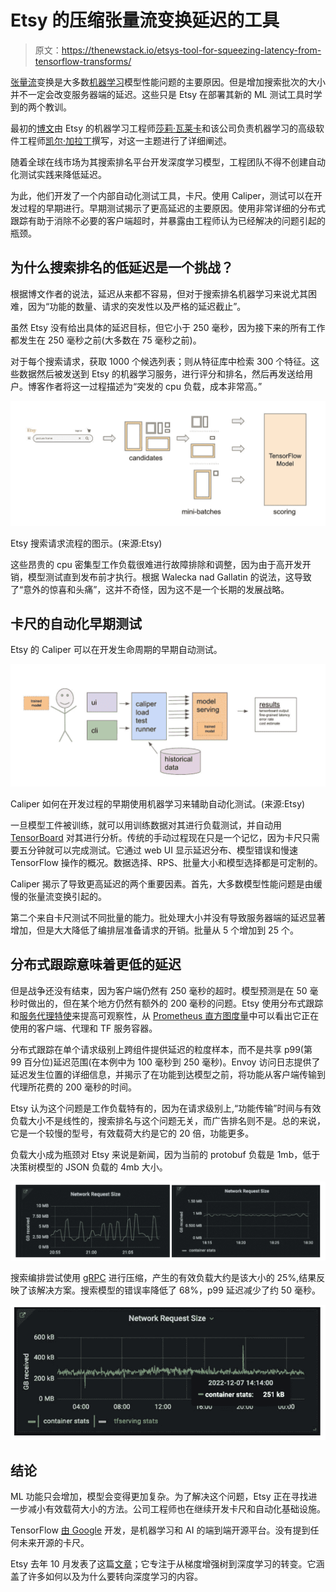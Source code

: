 # Etsy 的压缩张量流变换延迟的工具

> 原文：<https://thenewstack.io/etsys-tool-for-squeezing-latency-from-tensorflow-transforms/>

[张量流](https://www.tensorflow.org/)变换是大多数[机器学习](https://thenewstack.io/machine-learning/)模型性能问题的主要原因。但是增加搜索批次的大小并不一定会改变服务器端的延迟。这些只是 Etsy 在部署其新的 ML 测试工具时学到的两个教训。

最初的[博文](https://www.etsy.com/codeascraft/improving-support-for-deep-learning-in-etsy39s-ml-platform)由 Etsy 的机器学习工程师[莎莉·瓦莱卡](https://www.linkedin.com/in/sallie-walecka/)和该公司负责机器学习的高级软件工程师[凯尔·加拉丁](https://www.linkedin.com/in/kylegallatin/)撰写，对这一主题进行了详细阐述。

随着全球在线市场为其搜索排名平台开发深度学习模型，工程团队不得不创建自动化测试实践来降低延迟。

为此，他们开发了一个内部自动化测试工具，卡尺。使用 Caliper，测试可以在开发过程的早期进行。早期测试揭示了更高延迟的主要原因。使用非常详细的分布式跟踪有助于消除不必要的客户端超时，并暴露由工程师认为已经解决的问题引起的瓶颈。

## **为什么搜索排名的低延迟是一个挑战？**

根据博文作者的说法，延迟从来都不容易，但对于搜索排名机器学习来说尤其困难，因为“功能的数量、请求的突发性以及严格的延迟截止”。

虽然 Etsy 没有给出具体的延迟目标，但它小于 250 毫秒，因为接下来的所有工作都发生在 250 毫秒之前(大多数在 75 毫秒之前)。

对于每个搜索请求，获取 1000 个候选列表；则从特征库中检索 300 个特征。这些数据然后被发送到 Etsy 的机器学习服务，进行评分和排名，然后再发送给用户。博客作者将这一过程描述为“突发的 cpu 负载，成本非常高。”

![](img/fccd9ae21a2e4b8b42e763d441e70a71.png)

Etsy 搜索请求流程的图示。(来源:Etsy)

这些昂贵的 cpu 密集型工作负载很难进行故障排除和调整，因为由于高开发开销，模型测试直到发布前才执行。根据 Walecka nad Gallatin 的说法，这导致了“意外的惊喜和头痛”，这并不奇怪，因为这不是一个长期的发展战略。

## **卡尺的自动化早期测试**

Etsy 的 Caliper 可以在开发生命周期的早期自动测试。

![](img/afba94cf89ac5c9950802b4529a44244.png)

Caliper 如何在开发过程的早期使用机器学习来辅助自动化测试。(来源:Etsy)

一旦模型工件被训练，就可以用训练数据对其进行负载测试，并自动用 [TensorBoard](https://www.tensorflow.org/tensorboard/get_started) 对其进行分析。传统的手动过程现在只是一个记忆，因为卡尺只需要五分钟就可以完成测试。它通过 web UI 显示延迟分布、模型错误和慢速 TensorFlow 操作的概况。数据选择、RPS、批量大小和模型选择都是可定制的。

Caliper 揭示了导致更高延迟的两个重要因素。首先，大多数模型性能问题是由缓慢的张量流变换引起的。

第二个来自卡尺测试不同批量的能力。批处理大小并没有导致服务器端的延迟显著增加，但是大大降低了编排层准备请求的开销。批量从 5 个增加到 25 个。

## **分布式跟踪意味着更低的延迟**

但是战争还没有结束，因为客户端仍然有 250 毫秒的超时。模型预测是在 50 毫秒时做出的，但在某个地方仍然有额外的 200 毫秒的问题。Etsy 使用分布式跟踪和[服务代理特使](https://thenewstack.io/envoy-gateway-offers-to-standardize-kubernetes-ingress/)来提高可观察性，从 [Prometheus 直方图度量](https://thenewstack.io/promcon-2022-why-prometheus-had-to-change/)中可以看出它正在使用的客户端、代理和 TF 服务容器。

分布式跟踪在单个请求级别上跨组件提供延迟的粒度样本，而不是共享 p99(第 99 百分位)延迟范围(在本例中为 100 毫秒到 250 毫秒)。Envoy 访问日志提供了延迟发生位置的详细信息，并揭示了在功能到达模型之前，将功能从客户端传输到代理所花费的 200 毫秒的时间。

Etsy 认为这个问题是工作负载特有的，因为在请求级别上,“功能传输”时间与有效负载大小不是线性的，搜索排名与这个问题无关，而广告排名则不是。总的来说，它是一个较慢的型号，有效载荷大约是它的 20 倍，功能更多。

负载大小成为瓶颈对 Etsy 来说是新闻，因为当前的 protobuf 负载是 1mb，低于决策树模型的 JSON 负载的 4mb 大小。

![](img/f8a9abc2679f7bc0bd9789209f94beb5.png)

搜索编排尝试使用 [gRPC](https://grpc.io/) 进行压缩，产生的有效负载大约是该大小的 25%,结果反映了该解决方案。搜索模型的错误率降低了 68%，p99 延迟减少了约 50 毫秒。

![](img/01b6e64eb8d7e26262f59017eac1f3e0.png)

## **结论**

ML 功能只会增加，模型会变得更加复杂。为了解决这个问题，Etsy 正在寻找进一步减小有效载荷大小的方法。公司工程师也在继续开发卡尺和自动化基础设施。

TensorFlow [由 Google](https://thenewstack.io/google-touts-web-based-machine-learning-with-tensorflow-js/) 开发，是机器学习和 AI 的端到端开源平台。没有提到任何未来开源的卡尺。

Etsy 去年 10 月发表了这篇[文章](https://www.etsy.com/codeascraft/deep-learning-for-search-ranking-at-etsy)；它专注于从梯度增强树到深度学习的转变。它涵盖了许多如何以及为什么要转向深度学习的内容。

<svg xmlns:xlink="http://www.w3.org/1999/xlink" viewBox="0 0 68 31" version="1.1"><title>Group</title> <desc>Created with Sketch.</desc></svg>